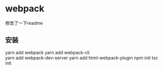 #  webpack
修改了一下readme
## 安装
 yarn add webpack 
 yarn add webpack-cli      
 yarn add webpack-dev-server 
 yarn add html-webpack-plugin
 npm init 
 tsc init